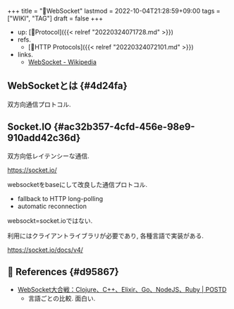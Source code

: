 +++
title = "📝WebSocket"
lastmod = 2022-10-04T21:28:59+09:00
tags = ["WIKI", "TAG"]
draft = false
+++

-   up: [🔖Protocol]({{< relref "20220324071728.md" >}})
-   refs.
    -   [📝HTTP Protocols]({{< relref "20220324072101.md" >}})
-   links.
    -   [WebSocket - Wikipedia](https://ja.wikipedia.org/wiki/WebSocket)


## WebSocketとは {#4d24fa}

双方向通信プロトコル.


## Socket.IO {#ac32b357-4cfd-456e-98e9-910add42c36d}

双方向低レイテンシーな通信.

<https://socket.io/>

websocketをbaseにして改良した通信プロトコル.

-   fallback to HTTP long-polling
-   automatic reconnection

websockt=socket.ioではない.

利用にはクライアントライブラリが必要であり, 各種言語で実装がある.

<https://socket.io/docs/v4/>


## <span class="org-todo todo _">🔗</span> References {#d95867}

-   [WebSocket大合戦：Clojure、C++、Elixir、Go、NodeJS、Ruby | POSTD](https://postd.cc/websocket-shootout/)
    -   言語ごとの比較. 面白い.
